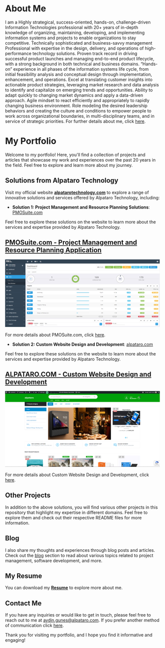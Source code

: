 # About Me

I am a Highly strategical, success-oriented, hands-on, challenge-driven Information Technologies professional with 20+ years of in-depth knowledge of organizing, maintaining, developing, and implementing information systems and projects to enable organizations to stay competitive. Technically sophisticated and business-savvy management Professional with expertise in the design, delivery, and operations of high-performance technology solutions. Proven track record in driving successful product launches and managing end-to-end product lifecycle, with a strong background in both technical and business domains. “Hands-on” experience in all phases of the information systems life cycle, from initial feasibility analysis and conceptual design through implementation, enhancement, and operations. Excel at translating customer insights into actionable product strategies, leveraging market research and data analysis to identify and capitalize on emerging trends and opportunities. Ability to adapt quickly to changing market dynamics and apply a data-driven approach. Agile mindset to react efficiently and appropriately to rapidly changing business environment. Role modeling the desired leadership behaviors and creating the culture and conditions to empower people to work across organizational boundaries, in multi-disciplinary teams, and in service of strategic priorities. For further details about me, click [here](about.md).

# My Portfolio

Welcome to my portfolio! Here, you'll find a collection of projects and articles that showcase my work and experiences over the past 20 years in the field. Feel free to explore and learn more about my journey. 

## Solutions from Alpataro Technology

Visit my official website **[alpatarotechnology.com](https://www.alpatarotechnology.com)** to explore a range of innovative solutions and services offered by Alpataro Technology, including:

- **Solution 1: Project Management and Resource Planning Solutions**: [PMOSuite.com](projects/pmosuite/README.md)

Feel free to explore these solutions on the website to learn more about the services and expertise provided by Alpataro Technology.

## [PMOSuite.com - Project Management and Resource Planning Application](projects/pmosuite/README.md)

![PMOSuite.com Screenshot](projects/pmosuite/screenshots/pmosuite_0.png)

For more details about PMOSuite.com, click [here](projects/pmosuite/README.md).

- **Solution 2: Custom Website Design and Development**: [alpataro.com](projects/custom-website-design-and-development/README.md)

Feel free to explore these solutions on the website to learn more about the services and expertise provided by Alpataro Technology.

## [ALPATARO.COM -  Custom Website Design and Development](projects/custom-website-design-and-development/README.md)

![alpataro.com Screenshot](projects/custom-website-design-and-development/screenshots/marketplace_03.png)

For more details about  Custom Website Design and Development, click [here](projects/custom-website-design-and-development/README.md).

## Other Projects

In addition to the above solutions, you will find various other projects in this repository that highlight my expertise in different domains. Feel free to explore them and check out their respective README files for more information.

## Blog

I also share my thoughts and experiences through blog posts and articles. Check out the [blog](blog/) section to read about various topics related to project management, software development, and more.

## My Resume

You can download my **[Resume](resume/AydinGunes_Resume.pdf)** to explore more about me.

## Contact Me

If you have any inquiries or would like to get in touch, please feel free to reach out to me at [aydin.gunes@alpataro.com](mailto:aydin.gunes@alpataro.com).
If you prefer another method of communication click [here](contact.md). 

Thank you for visiting my portfolio, and I hope you find it informative and engaging!
